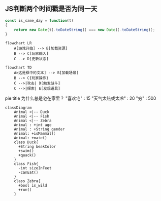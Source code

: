 ## JS判断两个时间戳是否为同一天

```javascript
const is_same_day = function(t)
{
	return new Date(t).toDateString() === new Date().toDateString();
}
```


```mermaid
flowchart LR
    A[游戏开始] --> B[加载资源]
    B --> C[玩家输入]
    C --> D[更新状态]
```


```mermaid
flowchart TD
    A>这是框中的文本] --> B[加载场景]
    B --> C{玩家操作}
    C -->|攻击| D[触发战斗]
    C -->|探索| E[发现道具]
```









pie
    title 为什么总是宅在家里？
    "喜欢宅" : 15
    "天气太热或太冷" : 20
    "穷" : 500



```mermaid
classDiagram
    Animal <|-- Duck
    Animal <|-- Fish
    Animal <|-- Zebra
    Animal : +int age
    Animal : +String gender
    Animal: +isMammal()
    Animal: +mate()
    class Duck{
      +String beakColor
      +swim()
      +quack()
    }
    class Fish{
      -int sizeInFeet
      -canEat()
    }
    class Zebra{
      +bool is_wild
      +run()
    }
```



